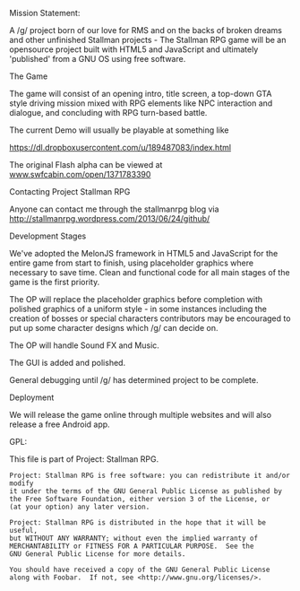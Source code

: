 
Mission Statement:

A /g/ project born of our love for RMS and on the backs of broken dreams and other unfinished Stallman projects - The Stallman RPG game will be an opensource project built with HTML5 and JavaScript and ultimately 'published' from a GNU OS using free software.

The Game

The game will consist of an opening intro, title screen, a top-down GTA style driving mission mixed with RPG elements like NPC interaction and dialogue, and concluding with RPG turn-based battle. 

The current Demo will usually be playable at something like 

https://dl.dropboxusercontent.com/u/189487083/index.html

The original Flash alpha can be viewed at www.swfcabin.com/open/1371783390

Contacting Project Stallman RPG

Anyone can contact me through the stallmanrpg blog via http://stallmanrpg.wordpress.com/2013/06/24/github/

Development Stages

We've adopted the MelonJS framework in HTML5 and JavaScript for the entire game from start to finish, using placeholder graphics where necessary to save time. Clean and functional code for all main stages of the game is the first priority.

The OP will replace the placeholder graphics before completion with polished graphics of a uniform style - in some instances including the creation of bosses or special characters contributors may be encouraged to put up some character designs which /g/ can decide on.

The OP will handle Sound FX and Music.

The GUI is added and polished.

General debugging until /g/ has determined project to be complete.

Deployment

We will release the game online through multiple websites and will also release a free Android app.


GPL:

 This file is part of Project: Stallman RPG.

    Project: Stallman RPG is free software: you can redistribute it and/or modify
    it under the terms of the GNU General Public License as published by
    the Free Software Foundation, either version 3 of the License, or
    (at your option) any later version.

    Project: Stallman RPG is distributed in the hope that it will be useful,
    but WITHOUT ANY WARRANTY; without even the implied warranty of
    MERCHANTABILITY or FITNESS FOR A PARTICULAR PURPOSE.  See the
    GNU General Public License for more details.

    You should have received a copy of the GNU General Public License
    along with Foobar.  If not, see <http://www.gnu.org/licenses/>.


